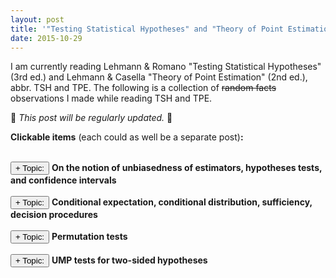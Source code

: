```yaml
---
layout: post
title: '"Testing Statistical Hypotheses" and "Theory of Point Estimation" impressions'
date: 2015-10-29
---
```


<script type="text/javascript">
function toggleMe(a){
var e=document.getElementById(a);
if(!e)return true;
if(e.style.display=="none"){
e.style.display="block"
}
else{
e.style.display="none"
}
return true;
}
</script>

I am currently reading Lehmann & Romano "Testing Statistical Hypotheses" (3rd ed.) and Lehmann & Casella "Theory of Point Estimation" (2nd ed.), abbr. TSH and TPE. The following is a collection of ~~random facts~~ observations I made while reading TSH and TPE.

:construction_worker: *This post will be regularly updated.* :construction_worker:

__Clickable items__ (each could as well be a separate post)__:__


<!-- 
* some things that were not clear to me before, 
* some results I found interesting, 
* definitions that are better than their equivalents that I have seen before,
* and other observations I made while reading TSH and TPE.

Brainstorming:

* MLE = posterior mode with a uniform prior; LASSO estimate = posterior mode with a Laplacian prior
* (informal?) fundamental Neyman-Pearson lemma and generalizations?
* something on linear hypotheses as chapter 7, combined with treatment in McCulloch, Searle, Neuhaus

-->

<br>
<input type="button" onclick="return toggleMe('unbiased')" value="+ Topic:"> <b>On the notion of unbiasedness of estimators, hypotheses tests, and confidence intervals</b><br>
<div id="unbiased" style="display:none">

## On the notion of unbiasedness of estimators, hypotheses tests, and confidence intervals

The following discusses various well-known definitions of unbiasedness, their generalizations and relationships with each other, as well as some of the underlying intuition (such as the relationship between hypotheses tests and confidence intervals).

### Unbiased estimators

The well-known and widely used definition of an unbiased estimator $\hat{\theta}$ of a parameter $\theta$ is

$$\mathrm{E}\subscript{\theta}(\hat{\theta}) = \theta.$$

However it can be generalized as follows. Assume that there is a loss function $L(\theta, \hat{\theta})$, which only depends on the correct parameter $\theta$ and the estimate $\hat{\theta}$ (i.e. it measures how far off the estimator is from the parameter that it aims to estimate).
Then $\hat{\theta}$ is said to be unbiased for $\theta$ with respect to $L$, if for all $\theta^\prime$ it holds that

$$\mathrm{E}\subscript{\theta}(L(\theta^\prime, \hat{\theta})) \geq \mathrm{E}\subscript{\theta}(L(\theta, \hat{\theta})).$$

That is, if $\hat{\theta}$ is on average closer to the correct parameter $\theta$ than to any wrong parameter $\theta^\prime$ in the parameter space.

When estimating a real valued $\theta$ with the square of the error as loss, the above condition becomes

$$\mathrm{E}\subscript{\theta}\left(\left| \theta^\prime - \hat{\theta} \right|^2\right) \geq \mathrm{E}\subscript{\theta}\left(\left| \theta - \hat{\theta}\right|^2\right).$$

If $\mathrm{E}\subscript{\theta}\hat{\theta}$ is one of the possible values of $\theta$, then by adding and subtracting $\mathrm{E}\subscript{\theta}\hat{\theta}$ inside the parentheses on both sides of the equation it follows that the above unbiasedness condition is satisfied if and only if

$$\mathrm{E}\subscript{\theta}(\hat{\theta}) = \theta.$$

This equivalence also holds under somewhat more general assumptions, see exercise 1.2 in TSH.

### Unbiased tests

Consider a level $\alpha$ test $\phi$ of the hypothesis $H : \theta \in \Omega\subscript{H}$ against an alternative $K : \theta \in \Omega\subscript{K}$.
Denote the power function of $\phi$ by $\beta\subscript{\phi}(\theta) = \mathrm{E}\subscript{\theta} \phi(X)$.
Then it is natural to define unbiasedness of $\phi$ by the criterion

$$
\begin{eqnarray}
\nonumber
\beta\subscript{\phi}(\theta) &\leq& \alpha \quad \mathrm{if}\, H : \theta \in \Omega\subscript{H}, \\\\\\
\beta\subscript{\phi}(\theta) &\geq& \alpha \quad \mathrm{if}\,  K : \theta \in \Omega\subscript{K}. 
\nonumber
\end{eqnarray}
$$

In particular, it follows that $\beta\subscript{\phi}(\theta) = \alpha$ on the common boundary of $\Omega\subscript{H}$ and $\Omega\subscript{K}$. In fact, a test that is the most powerful among all such tests, is UMP unbiased (Lemma 4.1.1 in TSH). 

However, the definition of an unbiased test can be generalized in the same way as that of an unbiased estimator shown above.
Assume that there is a loss function $L(\theta, \phi(x))$, which only depends on the true value of $\theta$ and the decision $\phi(x)$ takes by the test $\phi$. Then the hypothesis test is unbiased with respect to $L$, if for all $\theta^\prime$ it holds that

$$\mathrm{E}\subscript{\theta}(L(\theta^\prime, \phi(X))) \geq \mathrm{E}\subscript{\theta}(L(\theta, \phi(X))).$$

For the test $\phi$ of $H$ vs. $K$ let the loss function be equal to $\alpha$ if a Type II error is committed and equal $(1-\alpha)$ if a Type I error is committed. Then 

$$
\mathrm{E}\subscript{\theta}(L(\theta^\prime, \phi(X))) = 
\begin{cases}
\alpha (1 - \beta\subscript{\phi}(\theta)) \quad &\mathrm{if}&\, \theta^\prime \in \Omega\subscript{K}\\\\\\ 
(1-\alpha) \beta\subscript{\phi}(\theta) \quad &\mathrm{if}&\, \theta^\prime \in \Omega\subscript{H},
\end{cases}
$$

It follows that if $\theta \in \Omega\subscript{H}$ then $\alpha (1 - \beta\subscript{\phi}(\theta)) \geq (1-\alpha) \beta\subscript{\phi}(\theta)$, and consequently

$$\beta\subscript{\phi}(\theta) \leq \alpha.$$

Similarly, by considering $\theta\in\Omega\subscript{K}$, we get $\beta\subscript{\phi}(\theta) \geq \alpha$. Thus the usual definition is a special case of the more general loss-function-based definition.

### Unbiased confidence sets

As is well-known, the defining condition for a confidence interval $\left(\underline{\theta}, \overline{\theta}\right)$ is

$$P\subscript{\theta}\left(\underline{\theta}(X) \leq \theta \leq \overline{\theta}(X)\right) \geq 1-\alpha,$$

for all $\theta$.

#### Hypotheses tests vs. confidence intervals

It is well-known that hypotheses tests and confidence intervals generally do exactly the same thing.
However, to describe with mathematical rigour in what sense it is true requires a little thinking.

Consider a level $\alpha$ test of a two-sided hypothesis test $H : \theta = \theta\subscript{0}$ vs. $K : \theta \neq \theta\subscript{0}$, and denote its acceptance region by $A(\theta\subscript{0})$.
Define the inclusion region of the confidence set to be

$$S(x) := \\{ \theta : x\in A(\theta) \\},$$

that is, $\theta \in S(x)$ if and only if $x\in A(\theta)$. Then $S(x)$ defines a $(1-\alpha) \cdot 100\\%$ confidence set, because for all $\theta$ we have

$$P\subscript{\theta}(\theta \in S(x)) = P\subscript{\theta}(x\in A(\theta)) \geq 1 - \alpha.$$

Conversely, if we start out with a family of confidence sets $\\{S(x) : x\in\mathcal{X}\\}$, and define $A(\theta) := \\{x : \theta\in S(x)\\}$, then for any $\theta$ it holds that

$$P\subscript{\theta}(x\in A(\theta)) = P\subscript{\theta}(\theta \in S(x)) \geq 1 - \alpha.$$

It follows that $P\subscript{\theta}(\mathrm{Type\,I\,error}) \leq \alpha$, that is, $A(\theta)$ is the acceptance region of a level $\alpha$ test.

#### Unbiased and uniformly most accurate unbiased confidence sets

Now it suggests itself to define an unbiased confidence set as one that stems from an unbiased hypothesis test by the above procedure. 
In the two-sided case discussed above this condition reduces to

$$P\subscript{\theta}\left(\underline{\theta}(X) \leq \theta^\prime \leq \overline{\theta}(X)\right) \leq 1 - \alpha$$

for all $\theta^\prime$ and $\theta$ such that $\theta \neq \theta^\prime$. That is, the inclusion probability of the null hypothesis parameter $\theta^\prime$ in the confidence interval, when the alternative $\theta$ is true, is less than the confidence level. Lemma 5.5.1 in TSH shows that the confidence set derived from an unbiased level $\alpha$ hypothesis test has indeed the form of an interval.

Similarly, uniformly most accurate confidence intervals correspond to uniformly most powerful tests (see section 3.5 in TSH for more detail).
However, UMP tests usually do not exist, which is a reason to concentrate on unbiasedness instead. In particular, UMP unbiased tests correspond to uniformly most accurate unbiased confidence sets, i.e.  $S(x)$ such that for all $\theta^\prime$ and $\theta$ with $\theta\in K(\theta^\prime)$ the probability $P\subscript{\theta}(\theta^\prime\in S(x))$ is minimized.
</div>

<br>
<input type="button" onclick="return toggleMe('para2')" value="+ Topic:"> <b>Conditional expectation, conditional distribution, sufficiency, decision procedures</b><br>
<div id="para2" style="display:none">

## Conditional expectation, conditional distribution, sufficiency, decision procedures

Consider a random variable $X$ with sample space $(\mathcal{X}, \mathcal{A})$ and probability distribution $P^X$, and a statistic $T(X)$ with range space $(\mathcal{T}, \mathcal{B})$.

#### Definition [$\mathrm{E}(f(X)|t)$]

*Let $f(x)$ be a non-negative, $\mathcal{A}$-measurable and $P^X$-integrable function.
A $\mathcal{B}$-measurable function $g(t)$ is the conditional expectation of $X$ for given $t$, i.e. $\mathrm{E}(f(X)|t) = \mathrm{E}(f(X)|T=t) = g(t)$, if for all sets $B\in\mathcal{B}$ it holds that*

$$\int\subscript{T^{-1}(B)} f(x) dP^X(x) = \int\subscript{B} g(t) dP^T(t).$$

Some observations regarding this definition:

* In fact, if we define $f\subscript{0}(x) = g(T(x))$, then by Lemma 2.3.2 in TSH the above formula becomes

    $$\int\subscript{A} f(x) dP^X(x) = \int\subscript{A} f\subscript{0}(x) dP^X(x), \forall A \in \mathcal{A}\subscript{0},$$

    where $\mathcal{A}\subscript{0}$ is the $\sigma$-algebra induced by $T$.

* The existence and uniqueness $(\mathcal{A}\subscript{0}, P^X)$ of such a function $f\subscript{0}$ follows from Radon-Nikodym Theorem.

* If $f$ is not non-negative, then we can use the usual decomposition $f = f^+ - f^-$ and define

    $$\mathrm{E}(f(X)|t) = \mathrm{E}(f^+(X)|t) - \mathrm{E}(f^-(X)|t).$$

#### Definition [$P(A|t)$]

*Let $I\subscript{A}(X)$ be a random variable that is equal to one if and only if $X\in A$. The conditional probability of $A$ given $T=t$ can be defined as*

$$P(A|t) = E(I\subscript{A}(X) | t).$$

This definition seems natural, and in fact, if $T$ has Euclidean domain and range spaces or if $\mathrm{E}|f(X)| < \infty$, then the above defines the *conditional probability distribution* $P^{X|t}$ (see Theorems 2.5.2 and 2.5.3 in TSH).

#### Definition [Sufficiency]

*Let $\mathcal{P} = \\{P\subscript{\theta} : \theta\in\Omega\\}$ be a family of distributions over a sample space $(\mathcal{X}, \mathcal{A})$.*
*$T$ is sufficient for $\mathcal{P}$ (or $\theta$) if $P\subscript{\theta}(A|t)$ is independent of $\theta$ for every $A\in\mathcal{A}$.*

In particular, the class of decision procedures depending on a sufficient statistic $T$ is *essentially complete*. To see this, assume that the sample space is Euclidean, then by Theorem 2.5.1 in TSH there exists the conditional probability distribution $P^{X|t}$. Let $\phi(x)$ be a decision procedure. Given only the value of the sufficient statistic $T(X)$ (but not $X$), define another decision procedure $\psi(t)$ as a random sample from the distribution $P^{X|t}$. Then $\phi(X)$ and $\psi(T)$ have identical distributions. Consequently, both decision procedures have the same risk,

$$R(\theta, \psi) = \mathrm{E}(L(\theta, \psi(T))) = \mathrm{E}(L(\theta, \phi(X))) = R(\theta, \phi).$$

Thus, for any decision procedure that is based on $X$, there is a decision procedure based on $T$ that is equally good or better.

For a proof in the general (non-Euclidean) case see exercise 2.13 in TSH.

### General conditional expectation

Let $X$ and $Y$ be two real-valued random variables, which can be written as mappings $X: \Omega \to \mathbb{R}$ and $Y: \Omega \to \mathbb{R}$ over a measurable space $(\Omega, \mathcal{A}, P)$. The above definition of $\mathrm{E}(X|T(X)=t)$ suggests a similar definition of $\mathrm{E}(X|Y=y)$. Namely, $\mathrm{E}(X|Y=y) = g(y)$ if for all Borel sets $A$ it holds that

$$\int\subscript{Y^{-1}(A)} X(\omega) dP(\omega) = \int\subscript{A} g(y) dP^Y(y).$$

In fact, a more general version of this definition is given in Feller's "An Introduction to Probability Theory and its Applications. Volume II" (10.6) as,

$$\mathrm{E}(X\cdot I\subscript{A}(Y)) = \int\subscript{A} \mathrm{E}(X | y) \mu\\{dy\\},$$

for any pair of random variables $X$ and $Y$.

If $X$ and $Y$ are real-valued one-dimensional, then the pair $(X,Y)$ can be viewed as a random vector in the plane. Each set $\\{Y \in A\\}$ consists of parallels to the $x$-axis, and we can define a $\sigma$-algebra induced by $Y$ as the collection of all sets $\\{Y \in A\\}$, where $A$ are Borel sets. Then $\mathrm{E}(X|Y)$ is a random variable, such that $\mathrm{E}(X\cdot I\subscript{B}) = \mathrm{E}(\mathrm{E}(X|Y) \cdot I\subscript{B})$ for all $B=\\{Y\in A\\}$ with $A$ being a Borel set. This leads to the following general definition.

#### Definition [Conditional expectation]

*Let $\mathcal{A}$ be the underlying $\sigma$-algebra of sets, and let $\mathcal{B}$ be a $\sigma$-algebra contained in $\mathcal{A}$. Let $X$ be a random variable.*

1. *A random variable $U$ is called a conditional expectation of $X$ relative to $\mathcal{B}$ (or $U=\mathrm{E}(X|\mathcal{B})$), if it is $\mathcal{B}$-measurable and for all $B\in\mathcal{B}$ it holds that*

    $$\mathrm{E}(X\cdot I\subscript{B}) = \mathrm{E}(U \cdot I\subscript{B}).$$

2. *If $\mathcal{B}$ is the $\sigma$-algebra generated by a random variable $Y$, then $\mathrm{E}(X|Y) = \mathrm{E}(X|\mathcal{B})$.*

</div>

<br>
<input type="button" onclick="return toggleMe('permutation')" value="+ Topic:"> <b>Permutation tests</b><br>
<div id="permutation" style="display:none">

## Permutation tests

When a parametric probabilistic model cannot be assumed, one can still construct exact level-$\alpha$ hypotheses tests as permutation tests. Here, based on sections 5.8 and 5.9 of TSH, I discuss the concept by considering as an example a permutation test for the difference of two means. 

Assume that each of the random variables $X\subscript{1}, \dots, X\subscript{m}$ has mean $\eta$ and that each of $Y\subscript{1}, ..., Y\subscript{n}$ has mean $\xi$. Additionally assume that the distributions of all those variables differ only with respect to the mean, for example, $X\subscript{i} \sim \mathrm{i.i.d.}\, f(x\subscript{i})$ and $Y\subscript{i} \sim \mathrm{i.i.d.}\, f(y\subscript{i} - \Delta)$ with $\Delta = \eta - \xi$. The density function $f$ is not known apart from the fact that it is continuous a.e. We want to test the hypothesis $H : \Delta = 0$.

Let $N:=n+m$, denote the random vector containing all $X$s and $Y$s as $Z := (X^T, Y^T)^T$, and let $S(z)$ be the set of all permutations of the entries of a realization $z$ of the random vector $Z$.
Then a level-$\alpha$ test $\phi$ has to satisfy

$$\int \phi(z) \prod\subscript{i=1}^N f(z\subscript{i}) dz = \alpha.$$

Interestingly, it turns out that this equality holds if and only if

$$\frac{1}{N!} \sum\subscript{w\in S(z)} \phi(w) = \alpha.$$

A more general result that accounts for population stratification is given by theorem 5.8.1 in TSH.

The power of $\phi$  against an alternative $h(z)$ is given by

$$\int \phi(z) h(z) dz = \int \mathrm{E}\left(\phi(Z) \middle| T=t\right) dP^T(t).$$

Let $T(Z)$ be the order statistic. It holds that $S(z) = S(T(z)) = S(t)$, and from the expression of the conditional expectation $\mathrm{E}\left(\phi(Z) \middle| T=t\right)$ (see Example 2.4.1 and Problem 2.6), it can be further derived that the most powerful test $\phi$ maximizes

$$\sum\subscript{z\in S(t)} \phi(z) \frac{h(z)}{\sum\subscript{w\in S(z)} h(w)}$$

subject to

$$\frac{1}{N!} \sum\subscript{z\in S(t)} \phi(z) = \alpha.$$

Now, the Neyman-Pearson fundamental lemma implies that the hypothesis should be rejected whenever $\frac{h(z)N!}{\sum\subscript{w\in S(z)} h(w)}$ is too large.
This leads to a most powerful test $\phi$ given by

$$\phi(z) = \begin{cases}
1, \quad\mathrm{if}\, h(z) > C(T(z)), \\\\\\
\gamma, \quad\mathrm{if}\, h(z) = C(T(z)), \\\\\\
0, \quad\mathrm{if}\, h(z) < C(T(z)).
\end{cases}$$

Thus the test is carried out by... 

1. ordering the points in $S(z)$ in a decreasing order according to $h$,
2. rejecting if $h(z)$ is one of the $k$ largest values and rejecting with probability $\gamma$ if $h(z)$ is $(k+1)$st largest, where $k$ and $\gamma$ are determined by

   $$k+\gamma = \alpha \cdot N!$$

More general versions of this approach, which incorporate population stratification and randomization, are given in section 5.8-5.13 in TSH.

The above test is not UMP because it depends on $h$. However, it can be shown that if under the null hypothesis each $Z\subscript{i}$ follows the same normal distribution $\mathcal{N}(\xi, \sigma^2)$, then the derived test is most powerful among all unbiased tests of level $\alpha$ against all normal alternatives under consideration (see Lemma 5.9.1 in TSH for an even more general result).
Such an approach is appropriate when the data is assumed to be approximately normal but the assumption is not considered reliable. The permutation test is maximizing the power against all normal alternatives, while still being unbiased against all other alternatives.

</div>

<br>
<input type="button" onclick="return toggleMe('two-sided')" value="+ Topic:"> <b>UMP tests for two-sided hypotheses</b><br>
<div id="two-sided" style="display:none">

## UMP tests for two-sided hypotheses

The (non-) existence of uniformly most powerful (or UMP) tests for two-sided hypotheses is an interesting phenomenon. 

#### Example of existence

First let's look at an example when such a test does exist. This is Problem 3.2 in TSH.

For $i = 1,\dots, n$ let $X\subscript{i}$ be i.i.d. $\mathrm{Uniform}(0,\theta)$ random variables, denote their realizations by lower case $x\subscript{i}$s, and let $X$ denote the vector of the $X\subscript{i}$s. Consider the hypothesis $H : \theta = \theta\subscript{0}$ against the alternative $K : \theta \neq \theta\subscript{0}$.

Denote $x\subscript{(n)} := \max\\{x\subscript{1}, \dots, x\subscript{n}\\}$. Let $\phi$ be a hypothesis test which rejects $H : \theta = \theta\subscript{0}$ in favor of a two-sided alternative, if either $x\subscript{(n)} \geq \theta\subscript{0}$ or $x\subscript{(n)} < \theta\subscript{0} \sqrt[n]{\alpha}$.

##### Proof

Using the fundamental lemma of Neyman and Pearson, it is straightforward to prove that $\phi$ is UMP. Namely, $\phi$ is a UMP test at level $\alpha$ by Neyman-Pearson, if for any fixed $\theta\subscript{1} \neq \theta\subscript{0}$, the test $\phi$ can be written as 

$$\phi(x) = \begin{cases} 
1, \quad &\mathrm{if}\, p\subscript{\theta\subscript{1}}(x) > k p\subscript{\theta\subscript{0}}(x),\\\\\\
0, \quad &\mathrm{if}\, p\subscript{\theta\subscript{1}}(x) < k p\subscript{\theta\subscript{0}}(x), 
\end{cases}$$

with a suitable $k$, and if it satisfies

$$\mathrm{E}\subscript{\theta\subscript{0}} \phi(X) = \alpha.$$

We have that

$$\begin{eqnarray}
\nonumber
\mathrm{E}\subscript{\theta\subscript{0}} \phi(X) &=& P\subscript{\theta\subscript{0}}\left(X\subscript{(n)} > \theta\subscript{0}\right) + P\subscript{\theta\subscript{0}}\left(X\subscript{(n)} < \theta\subscript{0}\sqrt[n]{\alpha}\right)\\\\\\
&=& 0 + \left(\frac{\theta\subscript{0} \sqrt[n]{\alpha}}{\theta\subscript{0}}\right)^n = \alpha.
\nonumber
\end{eqnarray}$$

As for the other Neyman-Pearson condition, we have to consider multiple cases:

* If $\theta\subscript{1} > \theta\subscript{0}$, then $k = \left(\frac{\theta\subscript{0}}{\theta\subscript{1}}\right)^n$ yields the desired result.
* If $\theta\subscript{0}\sqrt[n]{\alpha} < \theta\subscript{1} < \theta\subscript{0}$, then $k = \left(\frac{\theta\subscript{0}}{\theta\subscript{1}}\right)^n$ can be used as well.
* If $\theta\subscript{1} < \theta\subscript{0}\sqrt[n]{\alpha} < \theta\subscript{0}$, then $k = 0$.

<div align="right">
$\blacksquare$
</div>

#### Example of non-existence

Thus, we saw an example of a UMP test for a two-sided hypothesis. 

However, when the underlying distribution comes from an exponential family, then a UMP test does not exist for $H : \theta = \theta\subscript{0}$ vs. $K : \theta \neq \theta\subscript{0}$ (Problem 3.54 in TSH). This follows quite easily from the consideration of UMP tests for the one-sided hypotheses $H\subscript{1} : \theta \leq \theta\subscript{0}$ vs. $K\subscript{1} : \theta > \theta\subscript{0}$, and $H\subscript{2} : \theta \geq \theta\subscript{0}$ vs. $K\subscript{2} : \theta < \theta\subscript{0}$.
A detailed proof follows.

##### Proof

According to Theorem 3.4.1 in TSH, a UMP test of $H\subscript{1}$ exists and can be written as

$$\phi\subscript{1}(x) = \begin{cases} 
1, \quad &\mathrm{if}\, T(x) > C\subscript{1},\\\\\\
0, \quad &\mathrm{if}\, T(x) < C\subscript{1}.
\end{cases}$$

Similarly, a UMP test of $H\subscript{2}$ exists and can be written as

$$\phi\subscript{2}(x) = \begin{cases} 
1, \quad &\mathrm{if}\, T(x) < C\subscript{2},\\\\\\
0, \quad &\mathrm{if}\, T(x) > C\subscript{2}.
\end{cases}$$

Clearly, $\phi\subscript{1}$ and $\phi\subscript{2}$ are level-$\alpha$ tests for $H$ vs. $K$ as well.

Let $\phi\subscript{0}$ be a level-$\alpha$ test of $H$ vs. $K$. Fix a $\theta\subscript{1} > \theta\subscript{0}$ and a $\theta\subscript{2} < \theta\subscript{0}$. Assume that 

$$\mathrm{E}\subscript{\theta\subscript{i}} \phi\subscript{0}(X) \geq \mathrm{E}\subscript{\theta\subscript{i}} \phi\subscript{i}(X)$$

for $i = 1,2$. Then $\phi\subscript{0}$ is most powerful for testing $\theta\subscript{0}$ vs. $\theta\subscript{1}$ and for testing $\theta\subscript{0}$ vs. $\theta\subscript{2}$. Thus, by the fundamental lemma of Neyman and Pearson the UMP test can be rewritten as

$$
\begin{equation}
\phi\subscript{0}(x) = \begin{cases} 
1, \quad &\mathrm{if}\, p\subscript{\theta\subscript{1}}(x) > k\subscript{1} p\subscript{\theta\subscript{0}}(x),\\\\\\
0, \quad &\mathrm{if}\, p\subscript{\theta\subscript{1}}(x) < k\subscript{1} p\subscript{\theta\subscript{0}}(x), 
\end{cases}
\label{eq1}
\end{equation}
$$

$$
\begin{equation}
\phi\subscript{0}(x) = \begin{cases} 
1, \quad &\mathrm{if}\, p\subscript{\theta\subscript{2}}(x) > k\subscript{2} p\subscript{\theta\subscript{0}}(x),\\\\\\
0, \quad &\mathrm{if}\, p\subscript{\theta\subscript{2}}(x) < k\subscript{2} p\subscript{\theta\subscript{0}}(x).
\end{cases}
\label{eq2}
\end{equation}
$$

Let $x$ be such that $\phi\subscript{0}(x) = 1$. Now, from the monotonicity of the likelihood ratio, it follows that

* if $T(y) > T(x)$ then $\phi\subscript{0}(y) = 1$ (by equation $\eqref{eq1}$),
* if $T(y) < T(x)$ then $\phi\subscript{0}(y) = 1$ (by equation $\eqref{eq2}$).

That is, either $\phi\subscript{0}(y) = 1$ for all $y$ or $\phi\subscript{0}(x) \neq 1$ for all $x$. A contradiction. It follows that $\phi\subscript{0}$ can not be more powerful than $\phi\subscript{1}$ for testing $\theta\subscript{0}$ vs. $\theta\subscript{1}$ and than $\phi\subscript{2}$ for testing $\theta\subscript{0}$ vs. $\theta\subscript{2}$. Thus, a UMP test for $H$ vs. $K$ does not exist.

<div align="right">
$\blacksquare$
</div>

Even though a UMP test for the two-sided hypothesis considered above does not exist, there exist a UMP unbiased test (i.e. a test that is uniformly most powerful among all unbiased tests). For detail see Section 4.2 in TSH.

</div>
